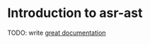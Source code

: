 # Introduction to asr-ast

TODO: write [great documentation](http://jacobian.org/writing/what-to-write/)
